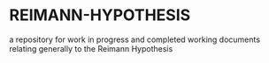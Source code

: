 # REIMANN-HYPOTHESIS
a repository for work in progress and completed working documents relating generally to the Reimann Hypothesis
